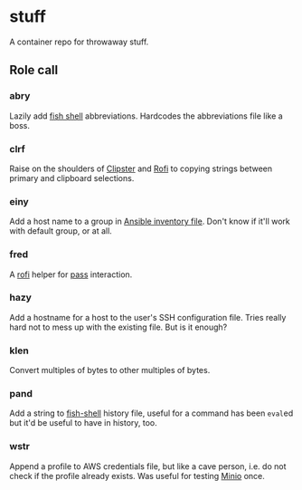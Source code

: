 # stuff #

A container repo for throwaway stuff.

## Role call ##

### abry ###

Lazily add [fish shell](https://github.com/fish-shell/fish-shell) abbreviations. Hardcodes the abbreviations file like a boss.

### clrf ###

Raise on the shoulders of [Clipster](https://github.com/mrichar1/clipster) and [Rofi](https://github.com/DaveDavenport/rofi) to copying strings between primary and clipboard selections.

### einy ###

Add a host name to a group in [Ansible inventory file](http://docs.ansible.com/ansible/latest/intro_inventory.html#hosts-and-groups). Don't know if it'll work with default group, or at all.

### fred ###

A [rofi](https://github.com/DaveDavenport/rofi/) helper for [pass](https://www.passwordstore.org/) interaction.

### hazy ###

Add a hostname for a host to the user's SSH configuration file. Tries really hard not to mess up with the existing file. But is it enough?

### klen ###

Convert multiples of bytes to other multiples of bytes.

### pand ###

Add a string to [fish-shell](https://github.com/fish-shell/fish-shell) history file, useful for a command has been `eval`ed but it'd be useful to have in history, too.

### wstr ###

Append a profile to AWS credentials file, but like a cave person, i.e. do not check if the profile already exists. Was useful for testing [Minio](https://github.com/minio/minio) once.
